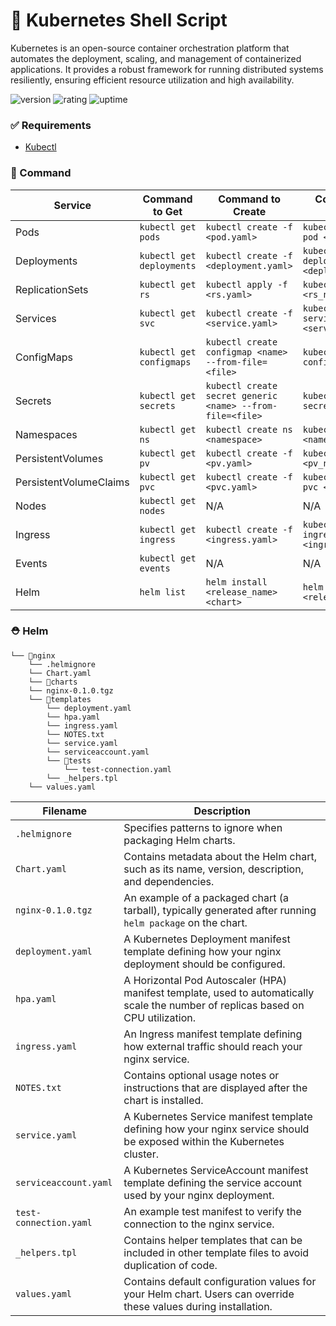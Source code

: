 # 🎉 Kubernetes Shell Script

Kubernetes is an open-source container orchestration platform that automates the deployment, scaling, and management of containerized applications. It provides a robust framework for running distributed systems resiliently, ensuring efficient resource utilization and high availability.

![version](https://img.shields.io/badge/version-1.0-blue)
![rating](https://img.shields.io/badge/rating-★★★★★-yellow)
![uptime](https://img.shields.io/badge/uptime-100%25-brightgreen)

### ✅ Requirements

- [Kubectl](https://kubernetes.io/docs/tasks/tools/#kubectl)

### 🧩 Command

| Service               | Command to Get                        | Command to Create                      | Command to Delete                        |
|-----------------------|---------------------------------------|----------------------------------------|------------------------------------------|
| Pods                  | `kubectl get pods`                    | `kubectl create -f <pod.yaml>`         | `kubectl delete pod <pod_name>`         |
| Deployments           | `kubectl get deployments`             | `kubectl create -f <deployment.yaml>`  | `kubectl delete deployment <deployment_name>` |
| ReplicationSets       | `kubectl get rs`                      | `kubectl apply -f <rs.yaml>`           | `kubectl delete rs <rs_name>`           |
| Services              | `kubectl get svc`                     | `kubectl create -f <service.yaml>`     | `kubectl delete service <service_name>` |
| ConfigMaps            | `kubectl get configmaps`              | `kubectl create configmap <name> --from-file=<file>` | `kubectl delete configmap <name>` |
| Secrets               | `kubectl get secrets`                 | `kubectl create secret generic <name> --from-file=<file>` | `kubectl delete secret <name>` |
| Namespaces            | `kubectl get ns`                      | `kubectl create ns <namespace>`        | `kubectl delete ns <namespace>` |
| PersistentVolumes     | `kubectl get pv`                      | `kubectl create -f <pv.yaml>`          | `kubectl delete pv <pv_name>`           |
| PersistentVolumeClaims| `kubectl get pvc`                     | `kubectl create -f <pvc.yaml>`         | `kubectl delete pvc <pvc_name>`        |
| Nodes                 | `kubectl get nodes`                   | N/A                                    | N/A                                     |
| Ingress               | `kubectl get ingress`                 | `kubectl create -f <ingress.yaml>`     | `kubectl delete ingress <ingress_name>` |
| Events                | `kubectl get events`                  | N/A                                    | N/A                                     |
| Helm                  | `helm list`                           | `helm install <release_name> <chart>`  | `helm uninstall <release_name>`        |

### ⛑️ Helm

```
└── 📁nginx
    └── .helmignore
    └── Chart.yaml
    └── 📁charts
    └── nginx-0.1.0.tgz
    └── 📁templates
        └── deployment.yaml
        └── hpa.yaml
        └── ingress.yaml
        └── NOTES.txt
        └── service.yaml
        └── serviceaccount.yaml
        └── 📁tests
            └── test-connection.yaml
        └── _helpers.tpl
    └── values.yaml
```

| Filename                | Description                                                                                            |
|-------------------------|--------------------------------------------------------------------------------------------------------|
| `.helmignore`           | Specifies patterns to ignore when packaging Helm charts.                                                |
| `Chart.yaml`            | Contains metadata about the Helm chart, such as its name, version, description, and dependencies.     |
| `nginx-0.1.0.tgz`       | An example of a packaged chart (a tarball), typically generated after running `helm package` on the chart. |
| `deployment.yaml`       | A Kubernetes Deployment manifest template defining how your nginx deployment should be configured.    |
| `hpa.yaml`              | A Horizontal Pod Autoscaler (HPA) manifest template, used to automatically scale the number of replicas based on CPU utilization. |
| `ingress.yaml`          | An Ingress manifest template defining how external traffic should reach your nginx service.           |
| `NOTES.txt`             | Contains optional usage notes or instructions that are displayed after the chart is installed.        |
| `service.yaml`          | A Kubernetes Service manifest template defining how your nginx service should be exposed within the Kubernetes cluster. |
| `serviceaccount.yaml`   | A Kubernetes ServiceAccount manifest template defining the service account used by your nginx deployment. |
| `test-connection.yaml`  | An example test manifest to verify the connection to the nginx service.                                 |
| `_helpers.tpl`          | Contains helper templates that can be included in other template files to avoid duplication of code.  |
| `values.yaml`           | Contains default configuration values for your Helm chart. Users can override these values during installation. |
